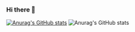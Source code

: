 ### Hi there 👋
[![Anurag's GitHub stats](https://github-readme-stats.vercel.app/api?username=Bin-08-01)](https://github.com/anuraghazra/github-readme-stats)
![Anurag's GitHub stats](https://github-readme-stats.vercel.app/api?username=Bin-08-01&show_icons=true&theme=cobalt)

<!--
**Bin-08-01/Bin-08-01** is a ✨ _special_ ✨ repository because its `README.md` (this file) appears on your GitHub profile.

Here are some ideas to get you started:

- 🔭 I’m currently working on ...
- 🌱 I’m currently learning ...
- 👯 I’m looking to collaborate on ...
- 🤔 I’m looking for help with ...
- 💬 Ask me about ...
- 📫 How to reach me: ...
- 😄 Pronouns: ...
- ⚡ Fun fact: ...
-->
